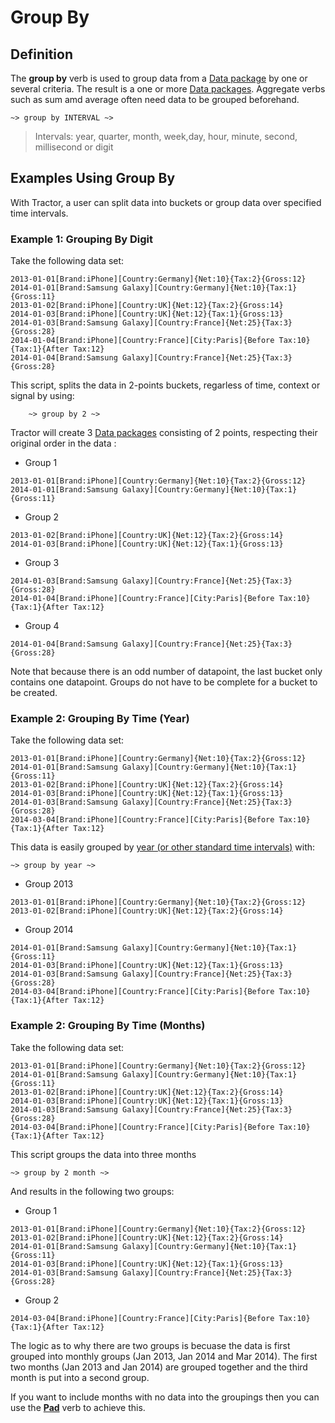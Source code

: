 # Group By 

## Definition

The **group by** verb is used to group data from a [Data package](../datapackages.md) by one or several criteria. The result is a one or more [Data packages](../datapackages.md). Aggregate verbs such as sum amd average often need data to be grouped beforehand.

```
~> group by INTERVAL ~>
```

>Intervals: year, quarter, month, week,day, hour, minute, second, millisecond or digit

## Examples Using Group By

With Tractor, a user can split data into buckets or group data over specified time intervals.

### Example 1: Grouping By Digit

Take the following data set:

~~~language-katsu
2013-01-01[Brand:iPhone][Country:Germany]{Net:10}{Tax:2}{Gross:12}
2014-01-01[Brand:Samsung Galaxy][Country:Germany]{Net:10}{Tax:1}{Gross:11}
2013-01-02[Brand:iPhone][Country:UK]{Net:12}{Tax:2}{Gross:14}
2014-01-03[Brand:iPhone][Country:UK]{Net:12}{Tax:1}{Gross:13}
2014-01-03[Brand:Samsung Galaxy][Country:France]{Net:25}{Tax:3}{Gross:28}
2014-01-04[Brand:iPhone][Country:France][City:Paris]{Before Tax:10}{Tax:1}{After Tax:12}
2014-01-04[Brand:Samsung Galaxy][Country:France]{Net:25}{Tax:3}{Gross:28}
~~~

This script, splits the data in 2-points buckets, regarless of time, context or signal by using:

```language-tractor
	~> group by 2 ~>
```

Tractor will create 3 [Data packages](../datapackages.md) consisting of 2 points, respecting their original order in the data :

- Group 1

```language-katsu
2013-01-01[Brand:iPhone][Country:Germany]{Net:10}{Tax:2}{Gross:12}
2014-01-01[Brand:Samsung Galaxy][Country:Germany]{Net:10}{Tax:1}{Gross:11}
```

- Group 2

```language-katsu
2013-01-02[Brand:iPhone][Country:UK]{Net:12}{Tax:2}{Gross:14}
2014-01-03[Brand:iPhone][Country:UK]{Net:12}{Tax:1}{Gross:13}
```

- Group 3

```language-katsu
2014-01-03[Brand:Samsung Galaxy][Country:France]{Net:25}{Tax:3}{Gross:28}
2014-01-04[Brand:iPhone][Country:France][City:Paris]{Before Tax:10}{Tax:1}{After Tax:12}
```

- Group 4

```language-katsu
2014-01-04[Brand:Samsung Galaxy][Country:France]{Net:25}{Tax:3}{Gross:28}
```

Note that because there is an odd number of datapoint, the last bucket only contains one datapoint. Groups do not have to be complete for a bucket to be created. 

### Example 2: Grouping By Time (Year)

Take the following data set:

~~~language-katsu
2013-01-01[Brand:iPhone][Country:Germany]{Net:10}{Tax:2}{Gross:12}
2014-01-01[Brand:Samsung Galaxy][Country:Germany]{Net:10}{Tax:1}{Gross:11}
2013-01-02[Brand:iPhone][Country:UK]{Net:12}{Tax:2}{Gross:14}
2014-01-03[Brand:iPhone][Country:UK]{Net:12}{Tax:1}{Gross:13}
2014-01-03[Brand:Samsung Galaxy][Country:France]{Net:25}{Tax:3}{Gross:28}
2014-03-04[Brand:iPhone][Country:France][City:Paris]{Before Tax:10}{Tax:1}{After Tax:12}
~~~

This data is easily grouped by [year (or other standard time intervals)](../../time.html) with:

~~~language-tractor
~> group by year ~>
~~~

- Group 2013

~~~language-katsu
2013-01-01[Brand:iPhone][Country:Germany]{Net:10}{Tax:2}{Gross:12}
2013-01-02[Brand:iPhone][Country:UK]{Net:12}{Tax:2}{Gross:14}
~~~

- Group 2014

~~~language-katsu
2014-01-01[Brand:Samsung Galaxy][Country:Germany]{Net:10}{Tax:1}{Gross:11}
2014-01-03[Brand:iPhone][Country:UK]{Net:12}{Tax:1}{Gross:13}
2014-01-03[Brand:Samsung Galaxy][Country:France]{Net:25}{Tax:3}{Gross:28}
2014-03-04[Brand:iPhone][Country:France][City:Paris]{Before Tax:10}{Tax:1}{After Tax:12}
~~~

### Example 2: Grouping By Time (Months)

Take the following data set:

~~~language-katsu
2013-01-01[Brand:iPhone][Country:Germany]{Net:10}{Tax:2}{Gross:12}
2014-01-01[Brand:Samsung Galaxy][Country:Germany]{Net:10}{Tax:1}{Gross:11}
2013-01-02[Brand:iPhone][Country:UK]{Net:12}{Tax:2}{Gross:14}
2014-01-03[Brand:iPhone][Country:UK]{Net:12}{Tax:1}{Gross:13}
2014-01-03[Brand:Samsung Galaxy][Country:France]{Net:25}{Tax:3}{Gross:28}
2014-03-04[Brand:iPhone][Country:France][City:Paris]{Before Tax:10}{Tax:1}{After Tax:12}
~~~

This script groups the data into three months

~~~language-tractor
~> group by 2 month ~>
~~~

And results in the following two groups:

- Group 1

~~~language-katsu
2013-01-01[Brand:iPhone][Country:Germany]{Net:10}{Tax:2}{Gross:12}
2013-01-02[Brand:iPhone][Country:UK]{Net:12}{Tax:2}{Gross:14}
2014-01-01[Brand:Samsung Galaxy][Country:Germany]{Net:10}{Tax:1}{Gross:11}
2014-01-03[Brand:iPhone][Country:UK]{Net:12}{Tax:1}{Gross:13}
2014-01-03[Brand:Samsung Galaxy][Country:France]{Net:25}{Tax:3}{Gross:28}
~~~

- Group 2

~~~language-katsu
2014-03-04[Brand:iPhone][Country:France][City:Paris]{Before Tax:10}{Tax:1}{After Tax:12}
~~~

The logic as to why there are two groups is becuase the data is first grouped into monthly groups (Jan 2013, Jan 2014 and Mar 2014). The first two months (Jan 2013 and Jan 2014) are grouped together and the third month is put into a second group.

If you want to include months with no data into the groupings then you can use the [**Pad**](pad.md) verb to achieve this.

<!--
###Example 3: Group By Context Type

Take the following data set:

~~~language-katsu
2013-01-01[Brand:iPhone][Country:Germany]{Net:10}{Tax:2}{Gross:12}
2014-01-01[Brand:Samsung Galaxy][Country:Germany]{Net:10}{Tax:1}{Gross:11}
2013-01-01[Brand:iPhone][Country:UK]{Net:12}{Tax:2}{Gross:14}
2014-01-01[Brand:iPhone][Country:UK]{Net:12}{Tax:1}{Gross:13}
2014-01-01[Brand:Samsung Galaxy][Country:France]{Net:25}{Tax:3}{Gross:28}
2014-03-01[Brand:iPhone][Country:France][City:Paris]{Before Tax:10}{Tax:1}{After Tax:12}
~~~

Grouping the data by brand is done with:

~~~language-tractor
	~> group by [Brand] ~>
~~~

- Bucket: Brand Samsung Galaxy
~~~language-katsu
2014-01-01[Brand:Samsung Galaxy][Country:Germany]{Net:10}{Tax:1}{Gross:11}
2014-01-01[Brand:Samsung Galaxy][Country:France]{Net:25}{Tax:3}{Gross:28}
~~~
- Bucket: Brand iPhone
~~~language-katsu
2013-01-01[Brand:iPhone][Country:Germany]{Net:10}{Tax:2}{Gross:12}
2013-01-01[Brand:iPhone][Country:UK]{Net:12}{Tax:2}{Gross:14}
2014-01-01[Brand:iPhone][Country:UK]{Net:12}{Tax:1}{Gross:13}
2014-03-01[Brand:iPhone][Country:France][City:Paris]{Before Tax:10}{Tax:1}{After Tax:12}
~~~

and grouping the data by Brand and Country is done with:

~~~language-tractor
	~> group by [Brand][Country] ~>
~~~

- Bucket: Brand Samsung Galaxy, Country Germany
~~~language-katsu
2014-01-01[Brand:Samsung Galaxy][Country:Germany]{Net:10}{Tax:1}{Gross:11}
2014-01-01[Brand:Samsung Galaxy][Country:France]{Net:25}{Tax:3}{Gross:28}
~~~
- Bucket: Brand iPhone, Country Germany
~~~language-katsu
2013-01-01[Brand:iPhone][Country:Germany]{Net:10}{Tax:2}{Gross:12}
~~~
- Bucket: Brand iPhone, Country UK
~~~language-katsu
2013-01-01[Brand:iPhone][Country:UK]{Net:12}{Tax:2}{Gross:14}
2014-01-01[Brand:iPhone][Country:UK]{Net:12}{Tax:1}{Gross:13}
~~~
- Bucket: Brand iPhone, Country France
~~~language-katsu
2014-03-01[Brand:iPhone][Country:France][City:Paris]{Before Tax:10}{Tax:1}{After Tax:12}
~~~
-->
